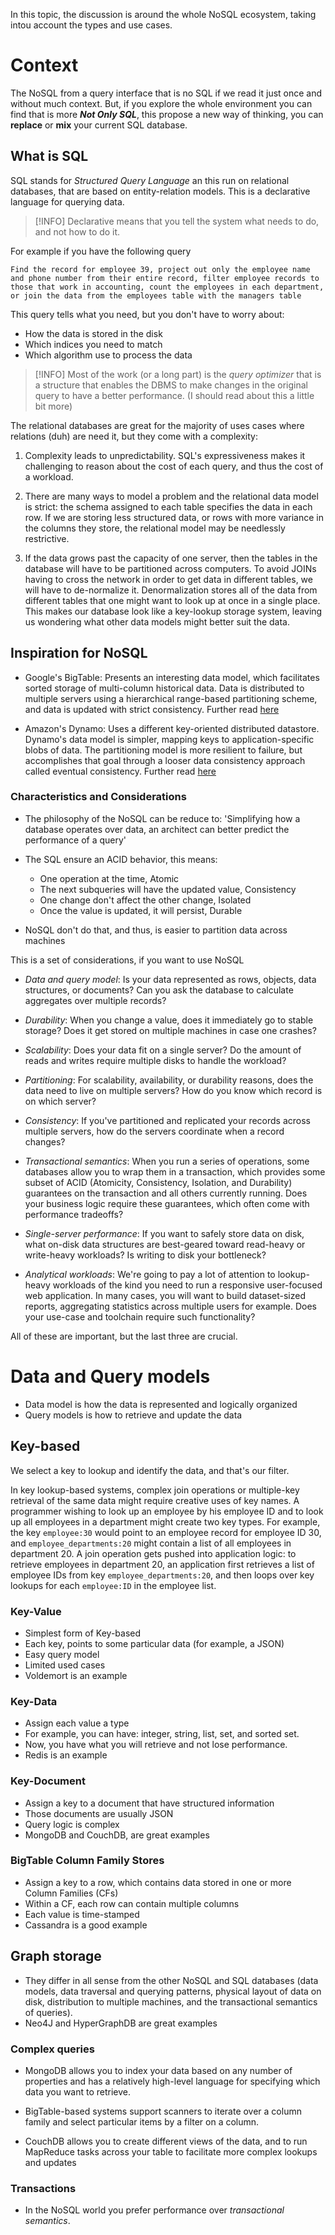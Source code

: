 In this topic, the discussion is around the whole NoSQL ecosystem, taking intou account the types and use cases.

# Context

The NoSQL from a query interface that is no SQL if we read it just once and without much context. But, if you explore the whole environment you can find that is more ***Not Only SQL***, this propose a new way of thinking, you can **replace** or **mix**  your current SQL database. 

## What is SQL

SQL stands for *Structured Query Language* an this run on relational databases, that are based on entity-relation models. This is a declarative language for querying data.

>[!INFO]
>Declarative means that you tell the system what needs to do, and not how to do it.

For example if you have the following query 

```
Find the record for employee 39, project out only the employee name and phone number from their entire record, filter employee records to those that work in accounting, count the employees in each department, or join the data from the employees table with the managers table
```

This query tells what you need, but you don't have to worry about:
- How the data is stored in the disk
- Which indices you need to match
- Which algorithm use to process the data

>[!INFO]
>Most of the work (or a long part) is the *query optimizer* that is a structure that enables the DBMS to make changes in the original query to have a better performance. (I should read about this a little bit more)
>

The relational databases are great for the majority of uses cases where relations (duh) are need it, but they come with a complexity:

1. Complexity leads to unpredictability. SQL's expressiveness makes it challenging to reason about the cost of each query, and thus the cost of a workload.

2. There are many ways to model a problem and the relational data model is strict: the schema assigned to each table specifies the data in each row. If we are storing less structured data, or rows with more variance in the columns they store, the relational model may be needlessly restrictive.

 3. If the data grows past the capacity of one server, then the tables in the database will have to be partitioned across computers. To avoid JOINs having to cross the network in order to get data in different tables, we will have to de-normalize it. Denormalization stores all of the data from different tables that one might want to look up at once in a single place. This makes our database look like a key-lookup storage system, leaving us wondering what other data models might better suit the data.

## Inspiration for NoSQL

- Google's BigTable: Presents an interesting data model, which facilitates sorted storage of multi-column historical data. Data is distributed to multiple servers using a hierarchical range-based partitioning scheme, and data is updated with strict consistency. Further read [here](https://aosabook.org/en/v1/bib1.html#bib:bigtable)

- Amazon's Dynamo: Uses a different key-oriented distributed datastore. Dynamo's data model is simpler, mapping keys to application-specific blobs of data. The partitioning model is more resilient to failure, but accomplishes that goal through a looser data consistency approach called eventual consistency. Further read [here](https://aosabook.org/en/v1/bib1.html#bib:amazon:dynamo)

### Characteristics and Considerations

- The philosophy of the NoSQL can be reduce to: 'Simplifying how a database operates over data, an architect can better predict the performance of a query'

- The SQL ensure an ACID behavior, this means:
	- One operation at the time, Atomic
	- The next subqueries will have the updated value, Consistency
	- One change don't affect the other change, Isolated
	- Once the value is updated, it will persist, Durable
- NoSQL don't do that, and thus, is easier to partition data across machines

This is a set of considerations, if you want to use NoSQL

- _Data and query model_: Is your data represented as rows, objects, data structures, or documents? Can you ask the database to calculate aggregates over multiple records?

- _Durability_: When you change a value, does it immediately go to stable storage? Does it get stored on multiple machines in case one crashes?

- _Scalability_: Does your data fit on a single server? Do the amount of reads and writes require multiple disks to handle the workload?

- _Partitioning_: For scalability, availability, or durability reasons, does the data need to live on multiple servers? How do you know which record is on which server?

- _Consistency_: If you've partitioned and replicated your records across multiple servers, how do the servers coordinate when a record changes?

- _Transactional semantics_: When you run a series of operations, some databases allow you to wrap them in a transaction, which provides some subset of ACID (Atomicity, Consistency, Isolation, and Durability) guarantees on the transaction and all others currently running. Does your business logic require these guarantees, which often come with performance tradeoffs?

- _Single-server performance_: If you want to safely store data on disk, what on-disk data structures are best-geared toward read-heavy or write-heavy workloads? Is writing to disk your bottleneck?

- _Analytical workloads_: We're going to pay a lot of attention to lookup-heavy workloads of the kind you need to run a responsive user-focused web application. In many cases, you will want to build dataset-sized reports, aggregating statistics across multiple users for example. Does your use-case and toolchain require such functionality?

All of these are important, but the last three are crucial.

# Data and Query models

- Data model is how the data is represented and logically organized
- Query models is how to retrieve and update the data

## Key-based

We select a key to lookup and identify the data, and that's our filter.

In key lookup-based systems, complex join operations or multiple-key retrieval of the same data might require creative uses of key names. A programmer wishing to look up an employee by his employee ID and to look up all employees in a department might create two key types. For example, the key `employee:30` would point to an employee record for employee ID 30, and `employee_departments:20` might contain a list of all employees in department 20. A join operation gets pushed into application logic: to retrieve employees in department 20, an application first retrieves a list of employee IDs from key `employee_departments:20`, and then loops over key lookups for each `employee:ID` in the employee list.
### Key-Value

- Simplest form of Key-based
- Each key, points to some particular data (for example, a JSON)
- Easy query model
- Limited used cases 
- Voldemort is an example
### Key-Data

- Assign each value a type
- For example, you can have: integer, string, list, set, and sorted set.
- Now, you have what you will retrieve and not lose performance.
- Redis is an example

### Key-Document

- Assign a key to a document that have structured information
- Those documents are usually JSON
- Query logic is complex 
- MongoDB and CouchDB, are great examples

### BigTable Column Family Stores

- Assign a key to a row, which contains data stored in one or more Column Families (CFs)
- Within a CF, each row can contain multiple columns
- Each value is time-stamped
- Cassandra is a good example

## Graph storage

- They differ in all sense from the other NoSQL and SQL databases (data models, data traversal and querying patterns, physical layout of data on disk, distribution to multiple machines, and the transactional semantics of queries).
- Neo4J and HyperGraphDB are great examples

### Complex queries

- MongoDB allows you to index your data based on any number of properties and has a relatively high-level language for specifying which data you want to retrieve.

- BigTable-based systems support scanners to iterate over a column family and select particular items by a filter on a column.

- CouchDB allows you to create different views of the data, and to run MapReduce tasks across your table to facilitate more complex lookups and updates

### Transactions

- In the NoSQL world you prefer performance over *transactional semantics*.